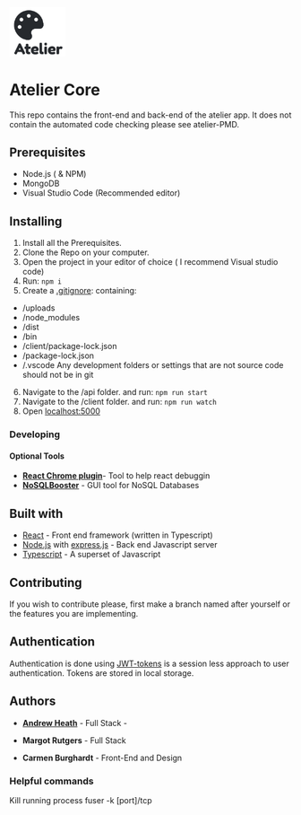 
<div >
  <img src="./logo.png" width="100" >
</div>

# Atelier Core

This repo contains the front-end and back-end of the atelier app. 
It does not contain the automated code checking please see atelier-PMD.

## Prerequisites
* Node.js ( & NPM)
* MongoDB
* Visual Studio Code (Recommended editor)

## Installing

1. Install all the Prerequisites.
2. Clone the Repo on your computer.
3. Open the project in your editor of choice ( I recommend Visual studio code) 
4. Run: `npm i`
5. Create a [.gitignore](https://git-scm.com/docs/gitignore): containing: 
* /uploads
* /node_modules
* /dist 
* /bin
* /client/package-lock.json
* /package-lock.json
* /.vscode
Any development folders or settings that are not source code should not be in git
6. Navigate to the /api folder. and run:
`npm run start`
7. Navigate to the /client folder. and run:
`npm run watch`
8. Open [localhost:5000](localhost:5000)

### Developing

#### Optional Tools
* **[React Chrome plugin](https://chrome.google.com/webstore/detail/react-developer-tools/fmkadmapgofadopljbjfkapdkoienihi?hl=en)**- Tool to help react debuggin
* **[NoSQLBooster](https://nosqlbooster.com/)** - GUI tool for NoSQL Databases


## Built with 

* [React](https://reactjs.org/) - Front end framework (written in Typescript)
* [Node.js](https://nodejs.org/en/)  with [express.js](https://expressjs.com/) - Back end Javascript server
* [Typescript](https://www.typescriptlang.org/) - A superset of Javascript

## Contributing
If you wish to contribute please, first make a branch named after yourself or the features you are implementing.

## Authentication 
Authentication is done using [JWT-tokens](https://jwt.io/) is a session less approach to user authentication.
Tokens are stored in local storage.


## Authors

* **[Andrew Heath](mailto:a.j.heath@student.utwente.nl)** - Full Stack - 

* **Margot Rutgers** - Full Stack

* **Carmen Burghardt** - Front-End and Design



### Helpful commands

Kill running process
fuser -k [port]/tcp 

